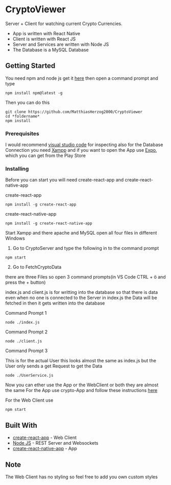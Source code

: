 # CryptoViewer

Server + Client for watching current Crypto Currencies.

* App is written with React Native
* Client is written with React JS
* Server and Services are written with Node JS
* The Database is a MySQL Database

## Getting Started

You need npm and node js get it [here](https://www.npmjs.com/get-npm)
then open a command prompt and type
```
npm install npm@latest -g
```
Then you can do this
```
git clone https://github.com/MatthiasHerzog2000/CryptoViewer
cd *foldername*
npm install
```

### Prerequisites
I would recommend [visual studio code](https://code.visualstudio.com/) for inspecting 
also for the Database Connection you need [Xampp](https://www.apachefriends.org/de/download.html)
and if you want to open the App use [Expo](https://expo.io/), which you can get from the Play Store


### Installing

Before you can start you will need create-react-app and create-react-native-app 

create-react-app
```
npm install -g create-react-app

```
create-react-native-app
```
npm install -g create-react-native-app
```
Start Xampp and there apache and MySQL
open all four files in different Windows 
1. Go to CryptoServer and type the following in to the command prompt
```
npm start
```
2. Go to FetchCryptoData

there are three Files so open 3 command prompts(in VS Code CTRL + ö and press the + button)

index.js and client.js is for writting into the database so that there is data even when no one is connected to the Server
in index.js the Data will be fetched in then it gets written into the database

Command Prompt 1
```
node ./index.js
```
Command Prompt 2
```
node ./client.js
```
Command Prompt 3

This is for the actual User this looks almost the same as index.js but the User only sends a get Request to get the Data
```
node ./UserService.js
```
Now you can ether use the App or the WebClient or both they are almost the same
For the App use crypto-App and follow these instructions [here](https://github.com/react-community/create-react-native-app#npm-start)

For the Web Client use 
```
npm start
```

## Built With

* [create-react-app](https://github.com/facebookincubator/create-react-app) - Web Client
* [Node JS](https://nodejs.org/en/) - REST Server and Websockets
* [create-react-native-app](https://github.com/react-community/create-react-native-app) - App

## Note
The Web Client has no styling so feel free to add you own custom styles


